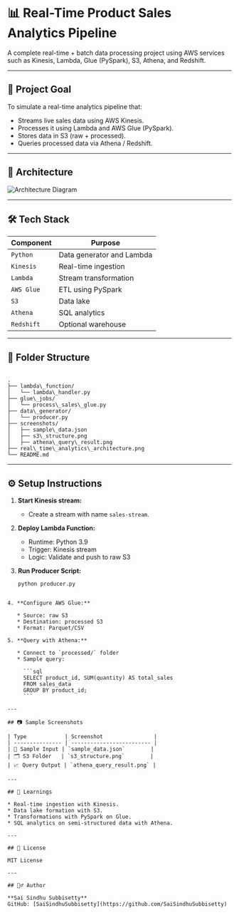 # 📊 Real-Time Product Sales Analytics Pipeline

A complete real-time + batch data processing project using AWS services such as Kinesis, Lambda, Glue (PySpark), S3, Athena, and Redshift.

---

## 🚀 Project Goal

To simulate a real-time analytics pipeline that:
- Streams live sales data using AWS Kinesis.
- Processes it using Lambda and AWS Glue (PySpark).
- Stores data in S3 (raw + processed).
- Queries processed data via Athena / Redshift.

---

## 📌 Architecture

![Architecture Diagram](real_time_analytics_architecture.png)

---

## 🛠️ Tech Stack

| Component | Purpose |
|----------|---------|
| `Python` | Data generator and Lambda |
| `Kinesis` | Real-time ingestion |
| `Lambda` | Stream transformation |
| `AWS Glue` | ETL using PySpark |
| `S3` | Data lake |
| `Athena` | SQL analytics |
| `Redshift` | Optional warehouse |

---

## 📂 Folder Structure

```

.
├── lambda\_function/
│   └── lambda\_handler.py
├── glue\_jobs/
│   └── process\_sales\_glue.py
├── data\_generator/
│   └── producer.py
├── screenshots/
│   ├── sample\_data.json
│   ├── s3\_structure.png
│   ├── athena\_query\_result.png
├── real\_time\_analytics\_architecture.png
└── README.md

````

---

## ⚙️ Setup Instructions

1. **Start Kinesis stream:**
   - Create a stream with name `sales-stream`.

2. **Deploy Lambda Function:**
   - Runtime: Python 3.9
   - Trigger: Kinesis stream
   - Logic: Validate and push to raw S3

3. **Run Producer Script:**
   ```bash
   python producer.py
````

4. **Configure AWS Glue:**

   * Source: raw S3
   * Destination: processed S3
   * Format: Parquet/CSV

5. **Query with Athena:**

   * Connect to `processed/` folder
   * Sample query:

     ```sql
     SELECT product_id, SUM(quantity) AS total_sales
     FROM sales_data
     GROUP BY product_id;
     ```

---

## 📷 Sample Screenshots

| Type            | Screenshot                |
| --------------- | ------------------------- |
| 🎯 Sample Input | `sample_data.json`        |
| 🗂️ S3 Folder   | `s3_structure.png`        |
| 📈 Query Output | `athena_query_result.png` |

---

## 🧠 Learnings

* Real-time ingestion with Kinesis.
* Data lake formation with S3.
* Transformations with PySpark on Glue.
* SQL analytics on semi-structured data with Athena.

---

## 📝 License

MIT License

---

## 🙋‍♂️ Author

**Sai Sindhu Subbisetty**
GitHub: [SaiSindhuSubbisetty](https://github.com/SaiSindhuSubbisetty)

